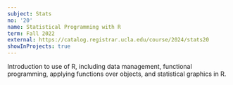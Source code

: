 ```yaml
---
subject: Stats
no: '20'
name: Statistical Programming with R
term: Fall 2022
external: https://catalog.registrar.ucla.edu/course/2024/stats20
showInProjects: true
---
```


Introduction to use of R, including data management, functional programming, applying functions over objects, and statistical graphics in R.